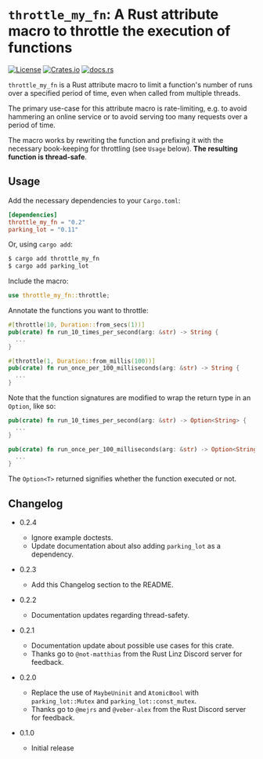 # `throttle_my_fn`: A Rust attribute macro to throttle the execution of functions

[![License](https://img.shields.io/github/license/fredmorcos/throttle_my_fn?style=for-the-badge)](https://github.com/fredmorcos/throttle_my_fn/blob/main/LICENSE)
[![Crates.io](https://img.shields.io/crates/v/throttle_my_fn?style=for-the-badge)](https://crates.io/crates/throttle_my_fn)
[![docs.rs](https://img.shields.io/docsrs/throttle_my_fn?style=for-the-badge)](https://docs.rs/throttle_my_fn/0.2.3/throttle_my_fn/)

`throttle_my_fn` is a Rust attribute macro to limit a function's number of runs over a
specified period of time, even when called from multiple threads.

The primary use-case for this attribute macro is rate-limiting, e.g. to avoid hammering an
online service or to avoid serving too many requests over a period of time.

The macro works by rewriting the function and prefixing it with the necessary book-keeping
for throttling (see `Usage` below). **The resulting function is thread-safe**.

## Usage

Add the necessary dependencies to your `Cargo.toml`:

```toml
[dependencies]
throttle_my_fn = "0.2"
parking_lot = "0.11"
```

Or, using `cargo add`:

```sh
$ cargo add throttle_my_fn
$ cargo add parking_lot
```

Include the macro:

```rust
use throttle_my_fn::throttle;
```

Annotate the functions you want to throttle:

```rust
#[throttle(10, Duration::from_secs(1))]
pub(crate) fn run_10_times_per_second(arg: &str) -> String {
  ...
}

#[throttle(1, Duration::from_millis(100))]
pub(crate) fn run_once_per_100_milliseconds(arg: &str) -> String {
  ...
}
```

Note that the function signatures are modified to wrap the return type in an `Option`,
like so:

```rust
pub(crate) fn run_10_times_per_second(arg: &str) -> Option<String> {
  ...
}

pub(crate) fn run_once_per_100_milliseconds(arg: &str) -> Option<String> {
  ...
}
```

The `Option<T>` returned signifies whether the function executed or not.

## Changelog

* 0.2.4
  - Ignore example doctests.
  - Update documentation about also adding `parking_lot` as a dependency.

* 0.2.3
  - Add this Changelog section to the README.

* 0.2.2
  - Documentation updates regarding thread-safety.

* 0.2.1
  - Documentation update about possible use cases for this crate.
  - Thanks go to `@not-matthias` from the Rust Linz Discord server for feedback.

* 0.2.0
  - Replace the use of `MaybeUninit` and `AtomicBool` with `parking_lot::Mutex` and
    `parking_lot::const_mutex`.
  - Thanks go to `@mejrs` and `@veber-alex` from the Rust Discord server for feedback.

* 0.1.0
  - Initial release
